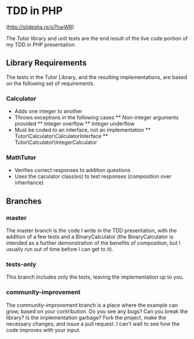 TDD in PHP 
==========
(http://slidesha.re/o7hwWR)

The Tutor library and unit tests are the end result of the live code portion
of my TDD in PHP presentation.

Library Requirements
--------------------

The tests in the Tutor Library, and the resulting implementations, are based on
the following set of requirements.

### Calculator
* Adds one integer to another
* Throws exceptions in the following cases
** Non-integer arguments provided
** Integer overflow
** Integer underflow
* Must be coded to an interface, not an implementation
** Tutor\Calculator\CalculatorInterface
** Tutor\Calculator\IntegerCalculator

### MathTutor
* Verifies correct responses to addition questions
* Uses the caculator class(es) to test responses (composition over inheritance)

Branches
--------

### master

The master branch is the code I write in the TDD presentation, with the addition
of a few tests and a BinaryCalculator (the BinaryCalculator is intended as a further
demonstration of the benefits of composition, but I usually run out of time 
before I can get to it).

### tests-only

This branch includes only the tests, leaving the implementation up to you. 

### community-improvement

The community-improvement branch is a place where the example can grow, based
on your contribution.  Do you see any bugs?  Can you break the library?  Is the
implementation garbage?  Fork the project, make the necessary changes, and issue
a pull request.  I can't wait to see how the code improves with your input.